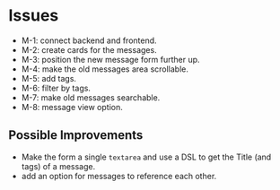 # Issues

* M-1: connect backend and frontend.
* M-2: create cards for the messages.
* M-3: position the new message form further up.
* M-4: make the old messages area scrollable.
* M-5: add tags.
* M-6: filter by tags.
* M-7: make old messages searchable.
* M-8: message view option.

## Possible Improvements

* Make the form a single `textarea` and use a DSL to get the Title (and tags) of a message.
* add an option for messages to reference each other.
